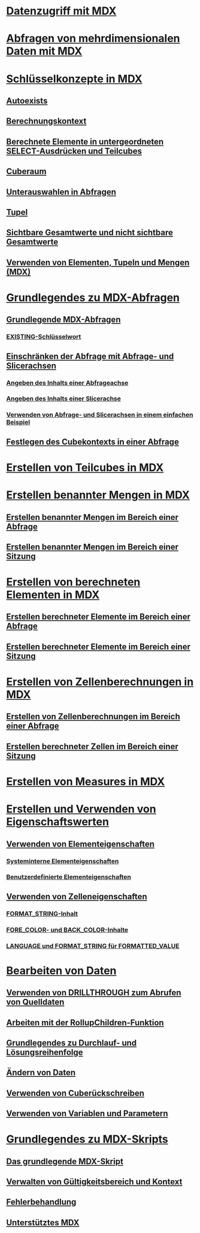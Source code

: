 # [Datenzugriff mit MDX](multidimensional-model-data-access-analysis-services-multidimensional-data.md)
# [Abfragen von mehrdimensionalen Daten mit MDX](querying-multidimensional-data-with-mdx.md)
# [Schlüsselkonzepte in MDX](../key-concepts-in-mdx-analysis-services.md)
## [Autoexists](autoexists.md)
## [Berechnungskontext](calculation-context.md)
## [Berechnete Elemente in untergeordneten SELECT-Ausdrücken und Teilcubes](calculated-members-in-subselects-and-subcubes.md)
## [Cuberaum](cube-space.md)
## [Unterauswahlen in Abfragen](subselects-in-queries.md)
## [Tupel](tuples.md)
## [Sichtbare Gesamtwerte und nicht sichtbare Gesamtwerte](visual-totals-and-non-visual-totals.md)
## [Verwenden von Elementen, Tupeln und Mengen (MDX)](working-with-members-tuples-and-sets-mdx.md)
# [Grundlegendes zu MDX-Abfragen](mdx-query-fundamentals-analysis-services.md)
## [Grundlegende MDX-Abfragen](mdx-query-the-basic-query.md)
### [EXISTING-Schlüsselwort](mdx-query-existing-keyword.md)
## [Einschränken der Abfrage mit Abfrage- und Slicerachsen](mdx-query-and-slicer-axes-restricting-the-query.md)
### [Angeben des Inhalts einer Abfrageachse](mdx-query-and-slicer-axes-specify-the-contents-of-a-query-axis.md)
### [Angeben des Inhalts einer Slicerachse](mdx-query-and-slicer-axes-specify-the-contents-of-a-slicer-axis.md)
### [Verwenden von Abfrage- und Slicerachsen in einem einfachen Beispiel](mdx-query-and-slicer-axes-using-axes-in-a-simple-example.md)
## [Festlegen des Cubekontexts in einer Abfrage](establishing-cube-context-in-a-query-mdx.md)
# [Erstellen von Teilcubes in MDX](building-subcubes-in-mdx-mdx.md)
# [Erstellen benannter Mengen in MDX](mdx-named-sets-building-named-sets.md)
## [Erstellen benannter Mengen im Bereich einer Abfrage](mdx-named-sets-creating-query-scoped-named-sets.md)
## [Erstellen benannter Mengen im Bereich einer Sitzung](mdx-named-sets-creating-session-scoped-named-sets.md)
# [Erstellen von berechneten Elementen in MDX](mdx-calculated-members-building-calculated-members.md)
## [Erstellen berechneter Elemente im Bereich einer Abfrage](mdx-calculated-members-query-scoped-calculated-members.md)
## [Erstellen berechneter Elemente im Bereich einer Sitzung](mdx-calculated-members-session-scoped-calculated-members.md)
# [Erstellen von Zellenberechnungen in MDX](mdx-cell-calculations-build-cell-calculations.md)
## [Erstellen von Zellenberechnungen im Bereich einer Abfrage](mdx-cell-calculations-query-scoped-cell-calculations.md)
## [Erstellen berechneter Zellen im Bereich einer Sitzung](mdx-cell-calculations-session-scoped-calculated-cells.md)
# [Erstellen von Measures in MDX](mdx-building-measures.md)
# [Erstellen und Verwenden von Eigenschaftswerten](../../creating-and-using-property-values-mdx.md)
## [Verwenden von Elementeigenschaften](mdx-member-properties.md)
### [Systeminterne Elementeigenschaften](mdx-member-properties-intrinsic-member-properties.md)
### [Benutzerdefinierte Elementeigenschaften](mdx-member-properties-user-defined-member-properties.md)
## [Verwenden von Zelleneigenschaften](mdx-cell-properties-using-cell-properties.md)
### [FORMAT_STRING-Inhalt](mdx-cell-properties-format-string-contents.md)
### [FORE_COLOR- und BACK_COLOR-Inhalte](mdx-cell-properties-fore-color-and-back-color-contents.md)
### [LANGUAGE und FORMAT_STRING für FORMATTED_VALUE](mdx-cell-properties-formatted-value-property.md)
# [Bearbeiten von Daten](mdx-data-manipulation-manipulating-data.md)
## [Verwenden von DRILLTHROUGH zum Abrufen von Quelldaten](mdx-data-manipulation-retrieve-source-data-using-drillthrough.md)
## [Arbeiten mit der RollupChildren-Funktion](mdx-data-manipulation-rollupchildren-function.md)
## [Grundlegendes zu Durchlauf- und Lösungsreihenfolge](mdx-data-manipulation-understanding-pass-order-and-solve-order.md)
## [Ändern von Daten](mdx-data-modification-modifying-data.md)
## [Verwenden von Cuberückschreiben](mdx-data-modification-using-cube-writebacks.md)
## [Verwenden von Variablen und Parametern](using-variables-and-parameters-mdx.md)
# [Grundlegendes zu MDX-Skripts](mdx-scripting-fundamentals-analysis-services.md)
## [Das grundlegende MDX-Skript](the-basic-mdx-script-mdx.md)
## [Verwalten von Gültigkeitsbereich und Kontext](managing-scope-and-context-mdx.md)
## [Fehlerbehandlung](error-handling-mdx.md)
## [Unterstütztes MDX](supported-mdx-mdx.md)

